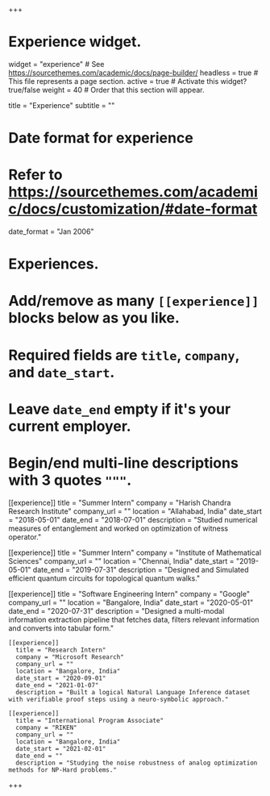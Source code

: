 +++
# Experience widget.
widget = "experience"  # See https://sourcethemes.com/academic/docs/page-builder/
headless = true  # This file represents a page section.
active = true  # Activate this widget? true/false
weight = 40  # Order that this section will appear.

title = "Experience"
subtitle = ""

# Date format for experience
#   Refer to https://sourcethemes.com/academic/docs/customization/#date-format
date_format = "Jan 2006"

# Experiences.
#   Add/remove as many `[[experience]]` blocks below as you like.
#   Required fields are `title`, `company`, and `date_start`.
#   Leave `date_end` empty if it's your current employer.
#   Begin/end multi-line descriptions with 3 quotes `"""`.
[[experience]]
  title = "Summer Intern"
  company = "Harish Chandra Research Institute"
  company_url = ""
  location = "Allahabad, India"
  date_start = "2018-05-01"
  date_end = "2018-07-01"
  description = "Studied numerical measures of entanglement and worked on optimization of witness operator."

[[experience]]
  title = "Summer Intern"
  company = "Institute of Mathematical Sciences"
  company_url = ""
  location = "Chennai, India"
  date_start = "2019-05-01"
  date_end = "2019-07-31"
  description = "Designed and Simulated efficient quantum circuits for topological quantum walks."

  [[experience]]
    title = "Software Engineering Intern"
    company = "Google"
    company_url = ""
    location = "Bangalore, India"
    date_start = "2020-05-01"
    date_end = "2020-07-31"
    description = "Designed a multi-modal information extraction pipeline that fetches data, filters relevant information and converts into tabular form."

    [[experience]]
      title = "Research Intern"
      company = "Microsoft Research"
      company_url = ""
      location = "Bangalore, India"
      date_start = "2020-09-01"
      date_end = "2021-01-07"
      description = "Built a logical Natural Language Inference dataset with verifiable proof steps using a neuro-symbolic approach."

    [[experience]]
      title = "International Program Associate"
      company = "RIKEN"
      company_url = ""
      location = "Bangalore, India"
      date_start = "2021-02-01"
      date_end = ""
      description = "Studying the noise robustness of analog optimization methods for NP-Hard problems."
+++
